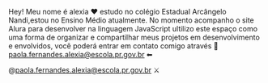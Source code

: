 Hey! Meu nome é alexia ♥︎ estudo no colégio Estadual Arcângelo Nandi,estou no Ensino Médio atualmente. No momento acompanho o site Alura para desenvolver na linguagem JavaScript ultilizo este espaço como uma forma de organizar e compartilhar meus projetos em desenvolvimento e envolvidos, você poderá entrar em contato comigo através 📍 paola.fernandes.alexia@escola.pr.gov.br ⬅

@paola.fernandes.alexia@escola.pr.gov.br ⚔︎ 
